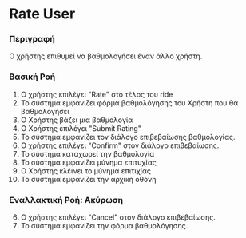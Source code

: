 # Rate User

### Περιγραφή

Ο χρήστης επιθυμεί να βαθμολογήσει έναν άλλο χρήστη.

### Βασική Ροή

1. Ο χρήστης επιλέγει "Rate" στο τέλος του ride
2. Το σύστημα εμφανίζει φόρμα βαθμολόγησης του Χρήστη που θα βαθμολογήσει
3. Ο Χρήστης βάζει μια βαθμολογία 
4. Ο Χρήστης επιλέγει "Submit Rating"
5. Το σύστημα εμφανίζει τον διάλογο επιβεβαίωσης βαθμολογίας.
6. Ο χρήστης επιλέγει "Confirm" στον διάλογο επιβεβαίωσης.
7. To σύστημα καταχωρεί την βαθμολογία
8. Το σύστημα εμφανίζει μύνημα επιτυχίας
9. Ο Χρήστης κλέινει το μύνημα επιτιχίας
10. Το σύστημα εμφανίζει την αρχική οθόνη 


### Εναλλακτική Ροή: Ακύρωση

6.  Ο χρήστης επιλέγει "Cancel" στον διάλογο επιβεβαίωσης.
7.  Το σύστημα εμφανίζει την φόρμα βαθμολόγησης.
